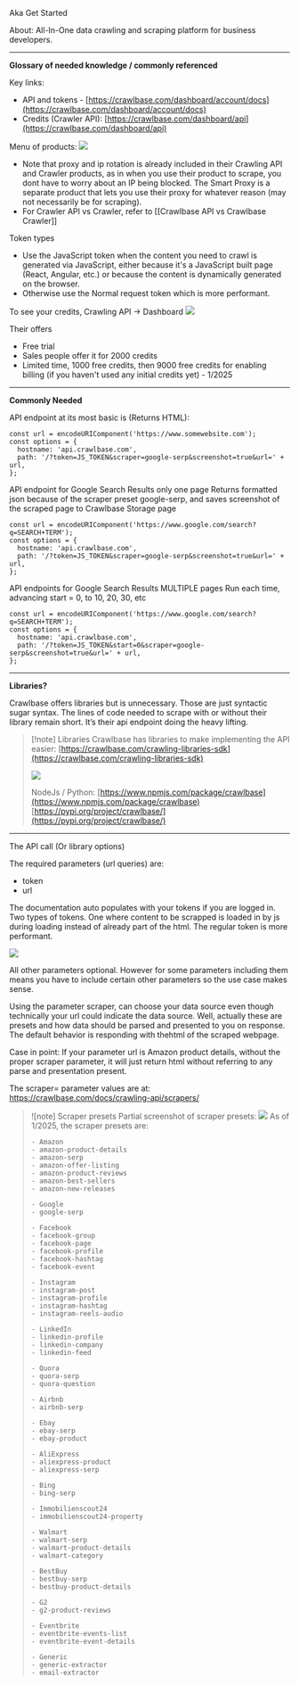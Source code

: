 Aka Get Started

About: All-In-One data crawling and scraping platform for business developers.

---

**Glossary of needed knowledge / commonly referenced**

Key links:
- API and tokens - [https://crawlbase.com/dashboard/account/docs](https://crawlbase.com/dashboard/account/docs)
- Credits (Crawler API): [https://crawlbase.com/dashboard/api](https://crawlbase.com/dashboard/api)

Menu of products:
![](https://i.imgur.com/Kldeygd.png)
- Note that proxy and ip rotation is already included in their Crawling API and Crawler products, as in when you use their product to scrape, you dont have to worry about an IP being blocked. The Smart Proxy is a separate product that lets you use their proxy for whatever reason (may not necessarily be for scraping).
- For Crawler API vs Crawler, refer to [[Crawlbase API vs Crawlbase Crawler]]

Token types
- Use the JavaScript token when the content you need to crawl is generated via JavaScript, either because it's a JavaScript built page (React, Angular, etc.) or because the content is dynamically generated on the browser.
- Otherwise use the Normal request token which is more performant.

To see your credits, Crawling API -> Dashboard
![](https://i.imgur.com/GilJbZM.png)


Their offers
- Free trial
- Sales people offer it for 2000 credits
- Limited time, 1000 free credits, then 9000 free credits for enabling billing (if you haven't used any initial credits yet) - 1/2025

---

**Commonly Needed**


API endpoint at its most basic is (Returns HTML):
```
const url = encodeURIComponent('https://www.somewebsite.com');
const options = {
  hostname: 'api.crawlbase.com',
  path: '/?token=JS_TOKEN&scraper=google-serp&screenshot=true&url=' + url,
};
```

API endpoint for Google Search Results only one page
Returns formatted json because of the scraper preset google-serp, and saves screenshot of the scraped page to Crawlbase Storage page
```
const url = encodeURIComponent('https://www.google.com/search?q=SEARCH+TERM');
const options = {
  hostname: 'api.crawlbase.com',
  path: '/?token=JS_TOKEN&scraper=google-serp&screenshot=true&url=' + url,
};
```

API endpoints for Google Search Results MULTIPLE pages
Run each time, advancing start = 0, to 10, 20, 30, etc
```
const url = encodeURIComponent('https://www.google.com/search?q=SEARCH+TERM');
const options = {
  hostname: 'api.crawlbase.com',
  path: '/?token=JS_TOKEN&start=0&scraper=google-serp&screenshot=true&url=' + url,
};
```

---

**Libraries?**

Crawlbase offers libraries but is unnecessary. Those are just syntactic sugar syntax. The lines of code needed to scrape with or without their library remain short. It’s their api endpoint doing the heavy lifting.

> [!note] Libraries 
>  Crawlbase has libraries to make implementing the API easier:
> [https://crawlbase.com/crawling-libraries-sdk](https://crawlbase.com/crawling-libraries-sdk)
> 
> ![](https://i.imgur.com/mEOM63C.png)
> 
> NodeJs / Python:
> [https://www.npmjs.com/package/crawlbase](https://www.npmjs.com/package/crawlbase)
> [https://pypi.org/project/crawlbase/](https://pypi.org/project/crawlbase/)
> 

---

The API call (Or library options)

The required parameters (url queries) are:
- token
- url

The documentation auto populates with your tokens if you are logged in. Two types of tokens. One where content to be scrapped is loaded in by js during loading instead of already part of the html. The regular token is more performant.

![](https://i.imgur.com/1EgpMLl.png)

All other parameters optional. However for some parameters including them means you have to include certain other parameters so the use case makes sense.

Using the parameter scraper, can choose your data source even though technically your url could indicate the data source. Well, actually these are presets and how data should be parsed and presented to you on response. The default behavior is responding with thehtml of the scraped webpage.

Case in point: If your parameter url is Amazon product details, without the proper scraper parameter, it will just return html without referring to any parse and presentation present.

The scraper= parameter values are at:
https://crawlbase.com/docs/crawling-api/scrapers/


>![note] Scraper presets
>Partial screenshot of scraper presets:
>![](https://i.imgur.com/OhUvaKp.png)
>As of 1/2025, the scraper presets are:
>```
>- Amazon
>- amazon-product-details
>- amazon-serp
>- amazon-offer-listing
>- amazon-product-reviews
>- amazon-best-sellers
>- amazon-new-releases
>
>- Google
>- google-serp
>
>- Facebook
>- facebook-group
>- facebook-page
>- facebook-profile
>- facebook-hashtag
>- facebook-event
>
>- Instagram
>- instagram-post
>- instagram-profile
>- instagram-hashtag
>- instagram-reels-audio
>
>- LinkedIn
>- linkedin-profile
>- linkedin-company
>- linkedin-feed
>
>- Quora
>- quora-serp
>- quora-question
>
>- Airbnb
>- airbnb-serp
>
>- Ebay
>- ebay-serp
>- ebay-product
>
>- AliExpress
>- aliexpress-product
>- aliexpress-serp
>
>- Bing
>- bing-serp
>
>- Immobilienscout24
>- immobilienscout24-property
>
>- Walmart
>- walmart-serp
>- walmart-product-details
>- walmart-category
>
>- BestBuy
>- bestbuy-serp
>- bestbuy-product-details
>
>- G2
>- g2-product-reviews
>
>- Eventbrite
>- eventbrite-events-list
>- eventbrite-event-details
>
>- Generic
>- generic-extractor
>- email-extractor
>```

